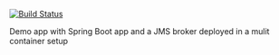 
[![Build Status](https://travis-ci.org/briansjavablog/docker-spring-boot.svg?branch=master)](https://travis-ci.org/briansjavablog/docker-spring-boot)

Demo app with Spring Boot app and a JMS broker deployed in a mulit container setup 

